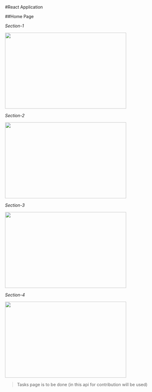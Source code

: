 #React Application


##Home Page

*Section-1*

<img src="./page-images/home-section-1" height="250px" width="400px"/>


*Section-2*

<img src="./page-images/home-section-2" height="250px" width="400px"/>


*Section-3*

<img src="./page-images/home-section-3" height="250px" width="400px"/>


*Section-4*

<img src="./page-images/home-section-4" height="250px" width="400px"/>

> Tasks page is to be done
> (in this api for contribution will be used)

